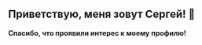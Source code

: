 ## Приветствую, меня зовут Сергей! 👋 
**Спасибо, что проявили интерес к моему профилю!**

<!-- Обо мне:
- 35 лет, из Красноярска :mount_fuji:
- Выпускник физического факультета СФУ (Сибирский федеральный университет, 2011 год) :mortar_board:
- Космос был моей профессией более 10 лет :rocket:
- Учу Java на проекте Job4j ☕
- Мой опыт работы с Java - 3 года ⌚
-->
